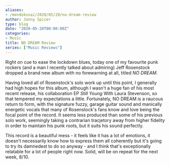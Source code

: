 ```yaml
---
aliases:
- /mendokusai/2020/05/20/no-dream-review
author: Jonny Spicer
type: blog
date: "2020-05-20T00:00:00Z"
categories:
- Music
title: NO DREAM Review
series: ["Music Reviews"]
---
```

Right on cue to ease the lockdown blues, today one of my favourite punk rockers (and a man I recently talked about
admiring) Jeff Rosenstock dropped a brand new album with no forewarning at all, titled *NO DREAM*.

Having loved all of Rosenstock's solo work up until this point, I generally had high hopes for this album, although
I wasn't a huge fan of his most recent release, his collaboration EP *Still Young* With Laura Stevenson, so that
tempered my expectations a little. Fortunately, NO DREAM is a raucous return to form, with the signature fuzzy,
garage guitar sound and manically energetic vocals that many of Rosenstock's fans know and love being the focal point
of the record. It seems less produced than some of his previous solo work, seemingly taking a contrarian tracjetory
away from higher fidelity in order to maintain his punk roots, but it suits his sound perfectly.

This record is a beautiful mess - it feels like it has a lot of emotions, it doesn't necessarily know how to express
them all coherently but it's going to try its damnedest to do so anyway - and I think that's exceptionally relatable
for a lot of people right now. Solid, will be on repeat for the next week, 8/10.
